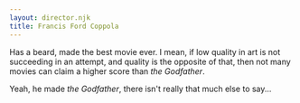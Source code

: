 ```yaml
---
layout: director.njk
title: Francis Ford Coppola
---
```


Has a beard, made the best movie ever. I mean, if low quality in art is not succeeding in an attempt, and quality is the opposite of that, then not many movies can claim a higher score than _the Godfather_.

Yeah, he made _the Godfather_, there isn't really that much else to say...
